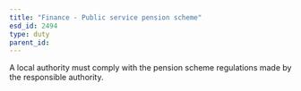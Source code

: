 ```yaml
---
title: "Finance - Public service pension scheme"
esd_id: 2494
type: duty
parent_id:  
---
```


A local authority must comply with the pension scheme regulations made by the responsible authority.

